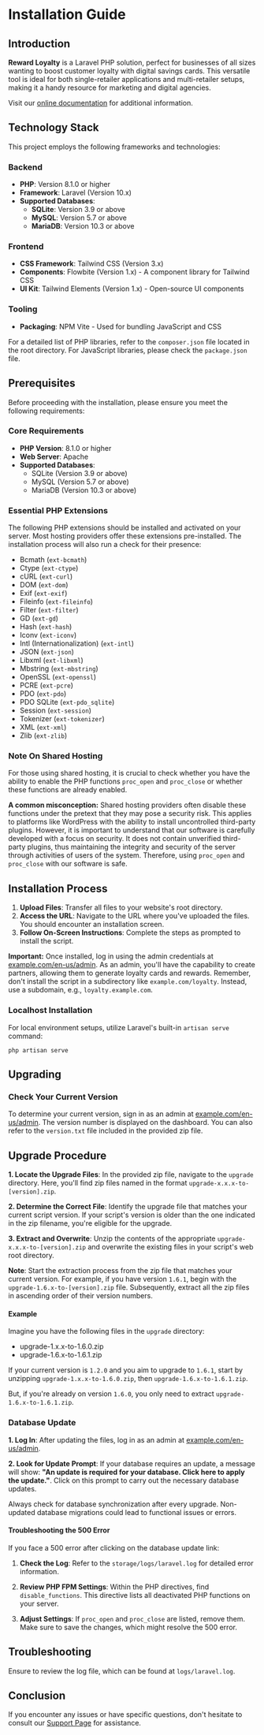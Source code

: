 # Installation Guide

## Introduction

**Reward Loyalty** is a Laravel PHP solution, perfect for businesses of all sizes wanting to boost customer loyalty with digital savings cards. This versatile tool is ideal for both single-retailer applications and multi-retailer setups, making it a handy resource for marketing and digital agencies.

Visit our [online documentation](https://nowsquare.com/en-us/reward-loyalty/docs/introduction) for additional information.

## Technology Stack

This project employs the following frameworks and technologies:

### Backend

- **PHP**: Version 8.1.0 or higher
- **Framework**: Laravel (Version 10.x)
- **Supported Databases**:
  - **SQLite**: Version 3.9 or above
  - **MySQL**: Version 5.7 or above
  - **MariaDB**: Version 10.3 or above

### Frontend

- **CSS Framework**: Tailwind CSS (Version 3.x)
- **Components**: Flowbite (Version 1.x) - A component library for Tailwind CSS
- **UI Kit**: Tailwind Elements (Version 1.x) - Open-source UI components

### Tooling

- **Packaging**: NPM Vite - Used for bundling JavaScript and CSS

For a detailed list of PHP libraries, refer to the `composer.json` file located in the root directory. For JavaScript libraries, please check the `package.json` file.

## Prerequisites

Before proceeding with the installation, please ensure you meet the following requirements:

### Core Requirements

 - **PHP Version**: 8.1.0 or higher
 - **Web Server**: Apache
 - **Supported Databases**:
   - SQLite (Version 3.9 or above)
   - MySQL (Version 5.7 or above)
   - MariaDB (Version 10.3 or above)

### Essential PHP Extensions

The following PHP extensions should be installed and activated on your server. Most hosting providers offer these extensions pre-installed. The installation process will also run a check for their presence:

 - Bcmath (`ext-bcmath`)
 - Ctype (`ext-ctype`)
 - cURL (`ext-curl`)
 - DOM (`ext-dom`)
 - Exif (`ext-exif`)
 - Fileinfo (`ext-fileinfo`)
 - Filter (`ext-filter`)
 - GD (`ext-gd`)
 - Hash (`ext-hash`)
 - Iconv (`ext-iconv`)
 - Intl (Internationalization) (`ext-intl`)
 - JSON (`ext-json`)
 - Libxml (`ext-libxml`)
 - Mbstring (`ext-mbstring`)
 - OpenSSL (`ext-openssl`)
 - PCRE (`ext-pcre`)
 - PDO (`ext-pdo`)
 - PDO SQLite (`ext-pdo_sqlite`)
 - Session (`ext-session`)
 - Tokenizer (`ext-tokenizer`)
 - XML (`ext-xml`)
 - Zlib (`ext-zlib`)

### Note On Shared Hosting

For those using shared hosting, it is crucial to check whether you have the ability to enable the PHP functions `proc_open` and `proc_close` or whether these functions are already enabled.

**A common misconception:** Shared hosting providers often disable these functions under the pretext that they may pose a security risk. This applies to platforms like WordPress with the ability to install uncontrolled third-party plugins. However, it is important to understand that our software is carefully developed with a focus on security. It does not contain unverified third-party plugins, thus maintaining the integrity and security of the server through activities of users of the system. Therefore, using `proc_open` and `proc_close` with our software is safe.

## Installation Process

1. **Upload Files**: Transfer all files to your website's root directory.
2. **Access the URL**: Navigate to the URL where you've uploaded the files. You should encounter an installation screen.
3. **Follow On-Screen Instructions**: Complete the steps as prompted to install the script.

**Important:** Once installed, log in using the admin credentials at <u>example.com/en-us/admin</u>. As an admin, you'll have the capability to create partners, allowing them to generate loyalty cards and rewards. Remember, don't install the script in a subdirectory like `example.com/loyalty`. Instead, use a subdomain, e.g., `loyalty.example.com`.

### Localhost Installation

For local environment setups, utilize Laravel's built-in `artisan serve` command:

```php artisan serve```

## Upgrading

### Check Your Current Version

To determine your current version, sign in as an admin at <u>example.com/en-us/admin</u>. The version number is displayed on the dashboard. You can also refer to the `version.txt` file included in the provided zip file.

## Upgrade Procedure

**1. Locate the Upgrade Files**: In the provided zip file, navigate to the `upgrade` directory. Here, you'll find zip files named in the format `upgrade-x.x.x-to-[version].zip`. 

**2. Determine the Correct File**: Identify the upgrade file that matches your current script version. If your script's version is older than the one indicated in the zip filename, you're eligible for the upgrade.

**3. Extract and Overwrite**: Unzip the contents of the appropriate `upgrade-x.x.x-to-[version].zip` and overwrite the existing files in your script's web root directory.

**Note**: Start the extraction process from the zip file that matches your current version. For example, if you have version `1.6.1`, begin with the `upgrade-1.6.x-to-[version].zip` file. Subsequently, extract all the zip files in ascending order of their version numbers.

#### Example

Imagine you have the following files in the `upgrade` directory:

 - upgrade-1.x.x-to-1.6.0.zip
 - upgrade-1.6.x-to-1.6.1.zip

If your current version is `1.2.0` and you aim to upgrade to `1.6.1`, start by unzipping `upgrade-1.x.x-to-1.6.0.zip`, then `upgrade-1.6.x-to-1.6.1.zip`.

But, if you're already on version `1.6.0`, you only need to extract `upgrade-1.6.x-to-1.6.1.zip`.

### Database Update

**1. Log In**: After updating the files, log in as an admin at <u>example.com/en-us/admin</u>.

**2. Look for Update Prompt**: If your database requires an update, a message will show: **"An update is required for your database. Click here to apply the update."**. Click on this prompt to carry out the necessary database updates.

Always check for database synchronization after every upgrade. Non-updated database migrations could lead to functional issues or errors.

#### Troubleshooting the 500 Error

If you face a 500 error after clicking on the database update link:

1. **Check the Log**: Refer to the `storage/logs/laravel.log` for detailed error information.

2. **Review PHP FPM Settings**: Within the PHP directives, find `disable_functions`. This directive lists all deactivated PHP functions on your server.

3. **Adjust Settings**: If `proc_open` and `proc_close` are listed, remove them. Make sure to save the changes, which might resolve the 500 error.

## Troubleshooting

Ensure to review the log file, which can be found at `logs/laravel.log`.

## Conclusion

If you encounter any issues or have specific questions, don't hesitate to consult our [Support Page](https://nowsquare.com/en-us/reward-loyalty/support) for assistance.